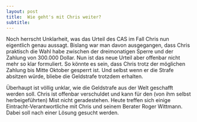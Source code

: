 ```yaml
---
layout: post
title:  Wie geht's mit Chris weiter?
subtitle:  
---
```


Noch herrscht Unklarheit, was das Urteil des CAS im Fall Chris nun eigentlich genau aussagt. Bislang war man davon ausgegangen, dass Chris praktisch die Wahl habe zwischen der dreimonatigen Sperre und der Zahlung von 300.000 Dollar. Nun ist das neue Urteil aber offenbar nicht mehr so klar formuliert. So könnte es sein, dass Chris trotz der möglichen Zahlung bis Mitte Oktober gesperrt ist. Und selbst wenn er die Strafe absitzen würde, bliebe die Geldstrafe trotzdem erhalten.

Überhaupt ist völlig unklar, wie die Geldstrafe aus der Welt geschafft werden soll. Chris ist offenbar verschuldet und kann für den (von ihm selbst herbeigeführten) Mist nicht geradestehen. Heute treffen sich einige Eintracht-Verantwortliche mit Chris und seinem Berater Roger Wittmann. Dabei soll nach einer Lösung gesucht werden.

